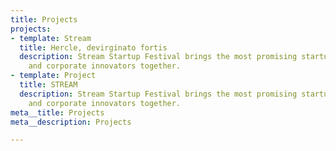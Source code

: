 ```yaml
---
title: Projects
projects:
- template: Stream
  title: Hercle, devirginato fortis
  description: Stream Startup Festival brings the most promising startups, investors
    and corporate innovators together.
- template: Project
  title: STREAM
  description: Stream Startup Festival brings the most promising startups, investors
    and corporate innovators together.
meta__title: Projects
meta__description: Projects

---
```


